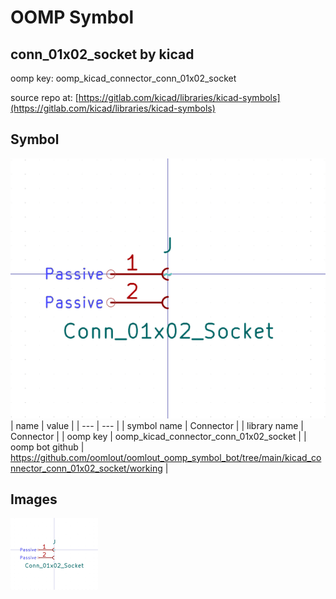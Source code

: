 # OOMP Symbol  
## conn_01x02_socket  by kicad  
  
oomp key: oomp_kicad_connector_conn_01x02_socket  
  
source repo at: [https://gitlab.com/kicad/libraries/kicad-symbols](https://gitlab.com/kicad/libraries/kicad-symbols)  
## Symbol  
  
[![working.png](working_600.png)](working.png)  
| name | value | 
| --- | --- | 
| symbol name | Connector | 
| library name | Connector | 
| oomp key | oomp_kicad_connector_conn_01x02_socket | 
| oomp bot github | https://github.com/oomlout/oomlout_oomp_symbol_bot/tree/main/kicad_connector_conn_01x02_socket/working | 
## Images  
  
[![working.png](working_140.png)](working.png)  
